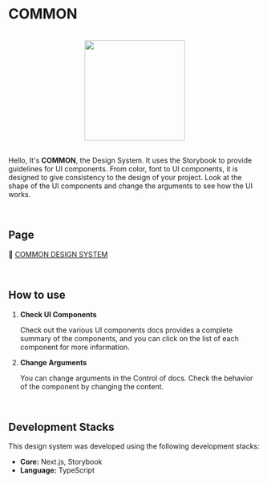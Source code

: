 # COMMON

<br />

<div align="center">
<img src="https://img1.daumcdn.net/thumb/R1280x0/?scode=mtistory2&fname=https%3A%2F%2Fblog.kakaocdn.net%2Fdn%2Fbrnqjb%2FbtsDkDeWByE%2F8vpR0RikVpQYWbCu4xFfn0%2Fimg.png" width="200" />
</div>

<br />

Hello, It's **COMMON**, the Design System. It uses the Storybook to provide guidelines for UI components. From color, font to UI components, it is designed to give consistency to the design of your project. Look at the shape of the UI components and change the arguments to see how the UI works.

<br />

## Page

🔗 [COMMON DESIGN SYSTEM](https://659f7c5900eff77f8dfb400a-iygkyxeugq.chromatic.com/?path=/docs/docs-introduction--docs)

<br />

## How to use

1.  **Check UI Components**

    Check out the various UI components docs provides a complete summary of the components, and you can click on the list of each component for more information.

2.  **Change Arguments**

    You can change arguments in the Control of docs.
    Check the behavior of the component by changing the content.

<br />

## Development Stacks

This design system was developed using the following development stacks:

- **Core:** Next.js, Storybook
- **Language:** TypeScript
